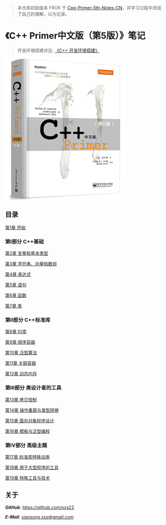 > 本仓库初始版本 FROK 于 [Cpp-Primer-5th-Notes-CN](https://github.com/czs108/Cpp-Primer-5th-Notes-CN)，并学习过程中添加了自己的理解，以为记录。

# 《C++ Primer中文版（第5版）》笔记

> 开发环境搭建详见: [《C++ 开发环境搭建》](DevBuild.md)

![Cover](/images/Cover.png)

## 目录

[第1章 开始](/Chap1:Getting%20Started)

### 第I部分 C++基础

[第2章 变量和基本类型](https://github.com/czs108/Cpp-Primer-5th-Note-CN/tree/master/Chapter-2%20Variables%20and%20Basic%20Types)

[第3章 字符串、向量和数组](https://github.com/czs108/Cpp-Primer-5th-Note-CN/tree/master/Chapter-3%20Strings%2C%20Vectors%2C%20and%20Arrays)

[第4章 表达式](https://github.com/czs108/Cpp-Primer-5th-Note-CN/tree/master/Chapter-4%20Expressions)

[第5章 语句](https://github.com/czs108/Cpp-Primer-5th-Note-CN/tree/master/Chapter-5%20Statements)

[第6章 函数](https://github.com/czs108/Cpp-Primer-5th-Note-CN/tree/master/Chapter-6%20Functions)

[第7章 类](https://github.com/czs108/Cpp-Primer-5th-Note-CN/tree/master/Chapter-7%20Classes)

### 第II部分 C++标准库

[第8章 IO库](https://github.com/czs108/Cpp-Primer-5th-Note-CN/tree/master/Chapter-8%20The%20IO%20Library)

[第9章 顺序容器](https://github.com/czs108/Cpp-Primer-5th-Note-CN/tree/master/Chapter-9%20Sequential%20Containers)

[第10章 泛型算法](https://github.com/czs108/Cpp-Primer-5th-Note-CN/tree/master/Chapter-10%20Generic%20Algorithms)

[第11章 关联容器](https://github.com/czs108/Cpp-Primer-5th-Note-CN/tree/master/Chapter-11%20Associative%20Containers)

[第12章 动态内存](https://github.com/czs108/Cpp-Primer-5th-Note-CN/tree/master/Chapter-12%20Dynamic%20Memory)

### 第III部分 类设计者的工具

[第13章 拷贝控制](https://github.com/czs108/Cpp-Primer-5th-Note-CN/tree/master/Chapter-13%20Copy%20Control)

[第14章 操作重载与类型转换](https://github.com/czs108/Cpp-Primer-5th-Note-CN/tree/master/Chapter-14%20Overloaded%20Operations%20and%20Conversions)

[第15章 面向对象程序设计](https://github.com/czs108/Cpp-Primer-5th-Note-CN/tree/master/Chapter-15%20Object-Oriented%20Programming)

[第16章 模板与泛型编程](https://github.com/czs108/Cpp-Primer-5th-Note-CN/tree/master/Chapter-16%20Templates%20and%20Generic%20Programming)

### 第IV部分 高级主题

[第17章 标准库特殊设施](https://github.com/czs108/Cpp-Primer-5th-Note-CN/tree/master/Chapter-17%20Specialized%20Library%20Facilities)

[第18章 用于大型程序的工具](https://github.com/czs108/Cpp-Primer-5th-Note-CN/tree/master/Chapter-18%20Tools%20for%20Large%20Programs)

[第19章 特殊工具与技术](https://github.com/czs108/Cpp-Primer-5th-Note-CN/tree/master/Chapter-19%20Specialized%20Tools%20and%20Techniques)

## 关于

***GitHub***: https://github.com/xxs22

***E-Mail***: xiansong.xxs@gmail.com
